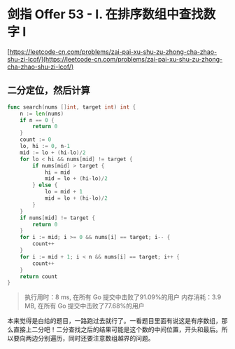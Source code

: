 # 剑指 Offer 53 - I. 在排序数组中查找数字 I
[https://leetcode-cn.com/problems/zai-pai-xu-shu-zu-zhong-cha-zhao-shu-zi-lcof/](https://leetcode-cn.com/problems/zai-pai-xu-shu-zu-zhong-cha-zhao-shu-zi-lcof/)

## 二分定位，然后计算
```go
func search(nums []int, target int) int {
	n := len(nums)
	if n == 0 {
		return 0
	}
	count := 0
	lo, hi := 0, n-1
	mid := lo + (hi-lo)/2
	for lo < hi && nums[mid] != target {
		if nums[mid] > target {
			hi = mid
			mid = lo + (hi-lo)/2
		} else {
			lo = mid + 1
			mid = lo + (hi-lo)/2
		}
	}
	if nums[mid] != target {
		return 0
	}
	for i := mid; i >= 0 && nums[i] == target; i-- {
		count++
	}
	for i := mid + 1; i < n && nums[i] == target; i++ {
		count++
	}
	return count
}

```

>执行用时：8 ms, 在所有 Go 提交中击败了91.09%的用户
内存消耗：3.9 MB, 在所有 Go 提交中击败了77.68%的用户

本来觉得是白给的题目，一路跑过去就行了。一看题目里面有说这是有序数组，那么直接上二分吧！二分查找之后的结果可能是这个数的中间位置，开头和最后。所以要向两边分别遍历，同时还要注意数组越界的问题。